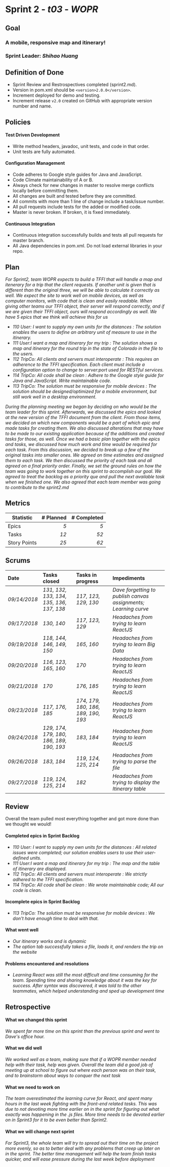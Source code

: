# Sprint 2 - *t03* - *WOPR*

## Goal

### A mobile, responsive map and itinerary!
### Sprint Leader: *Shihao Huang*

## Definition of Done

* Sprint Review and Restrospectives completed (sprint2.md).
* Version in pom.xml should be `<version>2.0.0</version>`.
* Increment deployed for demo and testing.
* Increment release `v2.0` created on GitHub with appropriate version number and name.


## Policies

#### Test Driven Development
* Write method headers, javadoc, unit tests, and code in that order.
* Unit tests are fully automated.
#### Configuration Management
* Code adheres to Google style guides for Java and JavaScript.
* Code Climate maintainability of A or B.
* Always check for new changes in master to resolve merge conflicts locally before committing them.
* All changes are built and tested before they are committed.
* All commits with more than 1 line of change include a task/issue number.
* All pull requests include tests for the added or modified code.
* Master is never broken.  If broken, it is fixed immediately.
#### Continuous Integration
* Continuous integration successfully builds and tests all pull requests for master branch.
* All Java dependencies in pom.xml.  Do not load external libraries in your repo. 


## Plan

*For Sprint2, team WOPR expects to build a TFFI that will handle a map and itenerary for a trip that the client requests. If
another unit is given that is different than the original three, we will be able to calculate it correctly as well. We
expect the site to work well on mobile devices, as well as computer monitors, with code that is clean and easily readable. 
When giving other teams our TFFI object, their server will respond correctly, and if we are given their TFFI object, ours 
will respond accordingly as well. We have 5 epics that we think will achieve this for us*

* *110 User: I want to supply my own units for the distances : The solution enables the users to define an arbitrary unit of measure to use in the itinerary.*
* *111 User:I want a map and itinerary for my trip : The solution shows a map and itinerary for the round trip in the state of Colorado in the file to the users.*
* *112 TripCo: All clients and servers must interoperate : This requires an adherence to the TFFI specification. Each client must include a configuration option to change to server:port used for RESTful services.*
* *114 TripCo: All code shall be clean : Adhere to the Google style guide for Java and JavaScript. Write maintainable code.*
* *113 TripCo: The solution must be responsive for mobile devices : The solution should be designed/optimized for a mobile environment, but still work well in a desktop environment.*

*During the planning meeting we began by deciding on who would be the team leader for this sprint. Afterwards, we 
discussed the epics and looked at the new version of the TFFI document from the client. From those items, we decided on 
which new components would be a part of which epic and made tasks for creating them. We also discussed alterations that 
may have to be made to our existing application because of the additions and created tasks for those, as well. Once we 
had a basic plan together with the epics and tasks, we discussed how much work and time would be required for each task.
From this discussion, we decided to break up a few of the original tasks into smaller ones. We agreed on time estimates 
and assigned them to each task. We then discussed the priority of each task and all agreed on a final priority order. 
Finally, we set the ground rules on how the team was going to work together on this sprint to accomplish our goal. We 
agreed to treat the backlog as a priority que and pull the next available task when we finished one. We also agreed that 
each team member was going to contribute to the sprint2.md*


## Metrics

| Statistic | # Planned | # Completed |
| --- | ---: | ---: |
| Epics | *5* | *5* |
| Tasks |  *12*   | *52* | 
| Story Points |  *25*  | *62* | 


## Scrums

| Date | Tasks closed  | Tasks in progress | Impediments |
| :--- | :--- | :--- | :--- |
| *09/14/2018* | *131, 132, 133, 134, 135, 136, 137, 138* | *117, 123, 129, 130* | *Dave forgetting to publish canvas assignments; Learning curve* | 
| *09/17/2018* | *130, 140* | *117, 123, 129* | *Headaches from trying to learn ReactJS* |
| *09/19/2018* | *118, 144, 146, 149, 150* | *165, 160* | *Headaches from trying to learn Big Data* |
| *09/20/2018* | *116, 123, 165, 160* | *170* | *Headaches from trying to learn ReactJS* |
| *09/21/2018* | *170* | *176, 185* | *Headaches from trying to learn ReactJS* |
| *09/23/2018* | *117, 176, 185* | *174, 179, 180, 186, 189, 190, 193* | *Headaches from trying to learn ReactJS* |
| *09/24/2018* | *129, 174, 179, 180, 186, 189, 190, 193* | *183, 184* | *Headaches from trying to learn ReactJS* |
| *09/26/2018* | *183, 184* | *119, 124, 125, 214* | *Headaches from trying to parse the file* |
| *09/27/2018* | *119, 124, 125, 214* | *182* | *Headaches from trying to display the Itinerary table* |

## Review

Overall the team pulled most everything together and got more done than we thought we would!

#### Completed epics in Sprint Backlog 


* *110 User: I want to supply my own units for the distances : All related issues were completed; our solution enables users to use their user-defined units.*
* *111 User:I want a map and itinerary for my trip : The map and the table of itinerary are displayed.*
* *112 TripCo: All clients and servers must interoperate : We strictly adhered to the TFFI specification.*
* *114 TripCo: All code shall be clean : We wrote maintainable code; All our code is clean.*

#### Incomplete epics in Sprint Backlog 

* *113 TripCo: The solution must be responsive for mobile devices : We don't have enough time to deal with that.*

#### What went well

* *Our itinerary works and is dynamic*
* *The option tab successfully takes a file, loads it, and renders the trip on the website*

#### Problems encountered and resolutions

* *Learning React was still the most difficult and time consuming for the team. Spending time and sharing knowledge about it
was the key for success. After syntax was discovered, it was told to the other teammates, which helped understanding
and sped up development time*

## Retrospective

#### What we changed this sprint

*We spent far more time on this sprint than the previous sprint and went to Dave's office hour.*

#### What we did well

*We worked well as a team, making sure that if a WOPR member needed help with their task, help was given. Overall the
team did a good job of meeting up at school to figure out where each person was on their task, and to brainstorm about
ways to conquer the next task*

#### What we need to work on

*The team overestimated the learning curve for React, and spent many hours in the last week fighting with the front-end
related tasks. This was due to not devoting more time earlier on in the sprint for figuring out what exactly was happening
in the .js files. More time needs to be devoted earlier on in Sprint3 for it to be even better than Sprint2.*

#### What we will change next sprint 

*For Sprint3, the whole team will try to spread out their time on the project more evenly, so as to better deal with any 
problems that creep up later on in the sprint. The better time management will help the team finish tasks quicker, and will
ease pressure during the last week before deployment*
